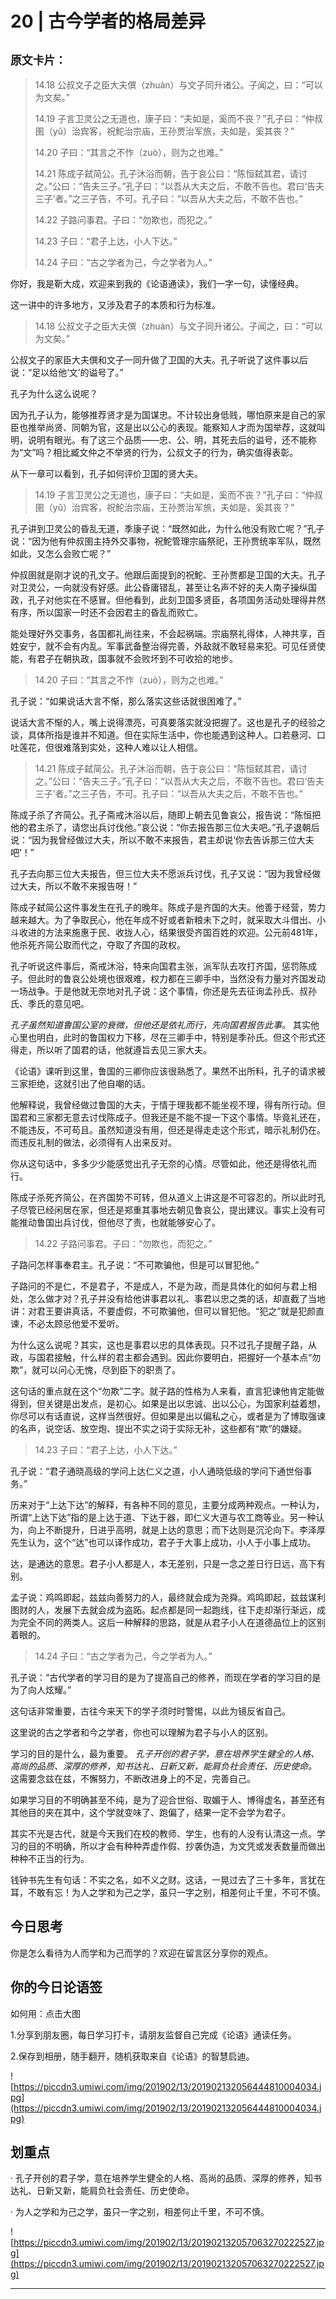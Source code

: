 # 20 | 古今学者的格局差异

## `原文卡片：`

> 14.18 公叔文子之臣大夫僎（zhuàn）与文子同升诸公。子闻之，曰：“可以为文矣。”
> 
> 
> 
> 14.19 子言卫灵公之无道也，康子曰：“夫如是，奚而不丧？”孔子曰：“仲叔圉（yǔ）治宾客，祝鮀治宗庙，王孙贾治军旅，夫如是，奚其丧？”
> 
> 
> 
> 14.20 子曰：“其言之不怍（zuò），则为之也难。”
> 
> 
> 
> 14.21 陈成子弑简公。孔子沐浴而朝，告于哀公曰：“陈恒弑其君，请讨之。”公曰：“告夫三子。”孔子曰：“以吾从大夫之后，不敢不告也。君曰‘告夫三子’者。”之三子告，不可。孔子曰：“以吾从大夫之后，不敢不告也。”
> 
> 
> 
> 14.22 子路问事君。子曰：“勿欺也，而犯之。”
> 
> 
> 
> 14.23 子曰：“君子上达，小人下达。”
> 
> 
> 
> 14.24 子曰：“古之学者为己，今之学者为人。”

你好，我是靳大成，欢迎来到我的《论语通读》，我们一字一句，读懂经典。

这一讲中的许多地方，又涉及君子的本质和行为标准。

> 14.18 公叔文子之臣大夫僎（zhuàn）与文子同升诸公。子闻之，曰：“可以为文矣。”

公叔文子的家臣大夫僎和文子一同升做了卫国的大夫。孔子听说了这件事以后说：“足以给他‘文’的谥号了。”

孔子为什么这么说呢？

因为孔子认为，能够推荐贤才是为国谋忠。不计较出身低贱，哪怕原来是自己的家臣也推举尚贤、同朝为官，这是出以公心的表现。能察知人才而为国举荐，这就叫明，说明有眼光。有了这三个品质——忠、公、明，其死去后的谥号，还不能称为“文”吗？相比臧文仲之不举贤的行为，公叔文子的行为，确实值得表彰。

从下一章可以看到，孔子如何评价卫国的贤大夫。

> 14.19 子言卫灵公之无道也，康子曰：“夫如是，奚而不丧？”孔子曰：“仲叔圉（yǔ）治宾客，祝鮀治宗庙，王孙贾治军旅，夫如是，奚其丧？”

孔子讲到卫灵公的昏乱无道，季康子说：“既然如此，为什么他没有败亡呢？”孔子说：“因为他有仲叔圉主持外交事物，祝鮀管理宗庙祭祀，王孙贾统率军队，既然如此，又怎么会败亡呢？”

仲叔圉就是刚才说的孔文子。他跟后面提到的祝鮀、王孙贾都是卫国的大夫。孔子对卫灵公，一向就没有好感。此公昏庸错乱，甚至让名声不好的夫人南子操纵国政，孔子对他实在不感冒。但他看到，此刻卫国多贤臣，各项国务活动处理得井然有序，所以国家一时还不会因君主的昏乱而败亡。

能处理好外交事务，各国都礼尚往来，不会起祸端。宗庙祭礼得体，人神共享，百姓安宁，就不会有内乱。军事武备整治得完善，外敌就不敢轻易来犯。可见任贤使能，有君子在朝执政，国事就不会败坏到不可收拾的地步。

> 14.20 子曰：“其言之不怍（zuò），则为之也难。”

孔子说：“如果说话大言不惭，那么落实这些话就很困难了。”

说话大言不惭的人，嘴上说得漂亮，可真要落实就没把握了。这也是孔子的经验之谈，具体所指是谁并不知道。但在实际生活中，你也能遇到这种人。口若悬河、口吐莲花，但很难落到实处，这种人难以让人相信。 

> 14.21 陈成子弑简公。孔子沐浴而朝，告于哀公曰：“陈恒弑其君，请讨之。”公曰：“告夫三子。”孔子曰：“以吾从大夫之后，不敢不告也。君曰‘告夫三子’者。”之三子告，不可。孔子曰：“以吾从大夫之后，不敢不告也。”

陈成子杀了齐简公。孔子斋戒沐浴以后，随即上朝去见鲁哀公，报告说：“陈恒把他的君主杀了，请您出兵讨伐他。”哀公说：“你去报告那三位大夫吧。”孔子退朝后说：“因为我曾经做过大夫，所以不敢不来报告，君主却说‘你去告诉那三位大夫吧’！”

孔子去向那三位大夫报告，但三位大夫不愿派兵讨伐，孔子又说：“因为我曾经做过大夫，所以不敢不来报告呀！”

陈成子弑简公这件事发生在孔子的晚年。陈成子是齐国的大夫。他善于经营，势力越来越大。为了争取民心，他在年成不好或者新粮未下之时，就采取大斗借出、小斗收进的方法来施惠于民、收拢人心，结果很受齐国百姓的欢迎。公元前481年，他杀死齐简公取而代之，夺取了齐国的政权。

孔子听说这件事后，斋戒沐浴，特来向国君主张，派军队去攻打齐国，惩罚陈成子。但此时的鲁哀公处境也很艰难，权力都在三卿手中，当然没有力量对齐国发动一场战争。于是他就无奈地对孔子说：这个事情，你还是先去征询孟孙氏、叔孙氏、季氏的意见吧。

 *孔子虽然知道鲁国公室的衰微，但他还是依礼而行，先向国君报告此事。* 其实他心里也明白，此时的鲁国权力下移，尽在三卿手中，特别是季孙氏。但这个形式还得走，所以听了国君的话，他就遵旨去见三家大夫。  

《论语》课听到这里，鲁国的三卿你应该很熟悉了。果然不出所料，孔子的请求被三家拒绝，这就引出了他自嘲的话。

他解释说，我曾经做过鲁国的大夫，于情于理我都不能坐视不理，得有所行动。但国君和三家都无意去讨伐陈成子。但我还是不能不提一下这个事情。毕竟礼还在，不能违反，不可苟且。虽然知道没有用，但还是得走走这个形式，暗示礼制仍在。而违反礼制的做法，必须得有人出来反对。 

你从这句话中，多多少少能感觉出孔子无奈的心情。尽管如此，他还是得依礼而行。

陈成子杀死齐简公，在齐国势不可转，但从道义上讲这是不可容忍的。所以此时孔子尽管已经闲居在家，但还是郑重其事地去朝见鲁哀公，提出建议。事实上没有可能推动鲁国出兵讨伐，但他尽了责，也就能够安心了。

> 14.22 子路问事君。子曰：“勿欺也，而犯之。”

子路问怎样事奉君主。孔子说：“不可欺骗他，但是可以冒犯他。”

子路问的不是仁，不是君子，不是成人，不是为政，而是具体化的如何与君上相处，怎么做才对？孔子并没有给他讲事君以礼、事君以忠之类的话，却直截了当地讲：对君王要讲真话，不要虚假，不可欺骗他，但可以冒犯他。“犯之”就是犯颜直谏，不必太顾忌他爱不爱听。

为什么这么说呢？其实，这也是事君以忠的具体表现。只不过孔子提醒子路，从政，与国君接触，什么样的君主都会遇到。因此你要明白，把握好一个基本点“勿欺”，就可以问心无愧，尽到臣下的职责了。

这句话的重点就在这个“勿欺”二字。就子路的性格为人来看，直言犯谏他肯定能做得到，但关键是出发点，是初心。如果是出以忠诚、出以公心，为国家利益着想，你尽可以有话直说，这样当然很好。但如果是出以偏私之心，或者是为了博取强谏的名声，说空话、放空炮、提出不实之词于实际无补，这些都有“欺”的嫌疑。

> 14.23 子曰：“君子上达，小人下达。”

孔子说：“君子通晓高级的学问上达仁义之道，小人通晓低级的学问下通世俗事务。”

历来对于“上达下达”的解释，有各种不同的意见，主要分成两种观点。一种认为，所谓“上达下达”指的是上达于道、下达于器，即仁义大道与农工商等业。另一种认为，向上不断提升，日进乎高明，就是上达的意思；而下达则是沉沦向下。李泽厚先生认为，这个“达”也可以译作成功，君子于大事上成功，小人于小事上成功。

达，是通达的意思。君子小人都是人，本无差别，只是一念之差日行日远，高下有别。

孟子说：鸡鸣即起，兹兹向善努力的人，最终就会成为尧舜。鸡鸣即起，兹兹谋利图财的人，发展下去就会成为盗跖。起点都是同一起跑线，往下走却渐行渐远，成为完全不同的两类人。这后一种解释的思路，就是从君子小人在道德品位上的区别着眼的。

> 14.24 子曰：“古之学者为己，今之学者为人。”

孔子说：“古代学者的学习目的是为了提高自己的修养，而现在学者的学习目的是为了向人炫耀。”

这句话非常重要，古往今来天下的学子须时时警惕，以此为镜反省自己。 

这里说的古之学者和今之学者，你也可以理解为君子与小人的区别。

学习的目的是什么，最为重要。 *孔子开创的君子学，意在培养学生健全的人格、高尚的品质、深厚的修养，知书达礼、日新又新，能肩负社会责任、历史使命。* 这需要念兹在兹，不懈努力，不断改进身上的不足，完善自己。

如果学习目的不明确甚至不纯，是为了迎合世俗、取媚于人、博得虚名，甚至还有其他目的夹在其中，这个学就变味了、跑偏了，结果一定不会学为君子。

其实不光是古代，就是今天我们在校的教师、学生，也有的人没有认清这一点。学习的目的不明确，所以才会有种种弄虚作假、抄袭伪造，为文凭或发表数量而做出种种不正当的行为。

钱钟书先生有句话：不实之名，如不义之财。这话，一晃过去了三十多年，言犹在耳，不敢有忘！为人之学和为己之学，虽只一字之别，相差何止千里，不可不慎。

## 今日思考

你是怎么看待为人而学和为己而学的？欢迎在留言区分享你的观点。

## 你的今日论语签

如何用：点击大图

1.分享到朋友圈，每日学习打卡，请朋友监督自己完成《论语》通读任务。

2.保存到相册，随手翻开，随机获取来自《论语》的智慧启迪。

![https://piccdn3.umiwi.com/img/201902/13/201902132056444810004034.jpg](https://piccdn3.umiwi.com/img/201902/13/201902132056444810004034.jpg)

## 划重点

· 孔子开创的君子学，意在培养学生健全的人格、高尚的品质、深厚的修养，知书达礼、日新又新，能肩负社会责任、历史使命。

· 为人之学和为己之学，虽只一字之别，相差何止千里，不可不慎。


![https://piccdn3.umiwi.com/img/201902/13/201902132057063270222527.jpg](https://piccdn3.umiwi.com/img/201902/13/201902132057063270222527.jpg)

---
